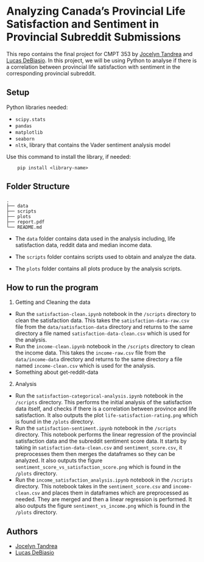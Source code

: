 
# Analyzing Canada’s Provincial Life Satisfaction and Sentiment in Provincial Subreddit Submissions

This repo contains the final project for CMPT 353 by [Jocelyn Tandrea](#authors) and [Lucas DeBiasio](#authors). In this project, we will be using Python to analyse if there is a correlation between provincial life satisfaction with sentiment in the corresponding provincial subreddit.

## Setup
Python libraries needed:
- `scipy.stats`
- `pandas`
- `matplotlib`
- `seaborn`
- `nltk`, library that contains the Vader sentiment analysis model 
    
Use this command to install the library, if needed: 

        pip install <library-name>


## Folder Structure

    .
    ├── data
    ├── scripts
    ├── plots
    ├── report.pdf
    └── README.md

* The `data` folder contains data used in the analysis including, life satisfaction data, reddit data and median income data.

* The `scripts` folder contains scripts used to obtain and analyze the data.

* The `plots` folder contains all plots produce by the analysis scripts.

## How to run the program

1) Getting and Cleaning the data
- Run the `satisfaction-clean.ipynb` notebook in the `/scripts` directory to clean the satisfaction data. This takes the `satisfaction-data-raw.csv` file from the `data/satisfaction-data` directory and returns to the same directory a file named `satisfaction-data-clean.csv` which is used for the analysis.
- Run the `income-clean.ipynb` notebook in the `/scripts` directory to clean the income data. This takes the `income-raw.csv` file from the `data/income-data` directory and returns to the same directory a file named `income-clean.csv` which is used for the analysis.
- Something about get-reddit-data

2) Analysis
- Run the `satisfaction-categorical-analysis.ipynb` notebook in the `/scripts` directory. This performs the initial analysis of the satisfaction data itself, and checks if there is a correlation between province and life satisfaction. It also outputs the plot `life-satisfaction-rating.png` which is found in the `/plots` directory.
- Run the `satisfaction-sentiment.ipynb` notebook in the `/scripts` directory. This notebook performs the linear regression of the provincial satisfaction data and the subreddit sentiment score data. It starts by taking in `satisfaction-data-clean.csv` and `sentiment_score.csv`, it preprocesses them then merges the dataframes so they can be analyzed. It also outputs the figure `sentiment_score_vs_satisfaction_score.png` which is found in the `/plots` directory.
- Run the `income_satisfaction_analysis.ipynb` notebook in the `/scripts` directory. This notebook takes in the `sentiment_score.csv` and `income-clean.csv` and places them in dataframes which are preprocessed as needed. They are merged and then a linear regression is performed. It also outputs the figure `sentiment_vs_income.png` which is found in the `/plots` directory.

## Authors

- [Jocelyn Tandrea](https://github.com/jt1400)
- [Lucas DeBiasio](https://github.com/LucasDeBiasio)
